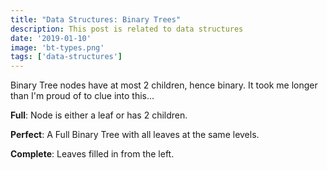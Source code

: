 ```yaml
---
title: "Data Structures: Binary Trees"
description: This post is related to data structures
date: '2019-01-10'
image: 'bt-types.png'
tags: ['data-structures']
---
```


Binary Tree nodes have at most 2 children, hence binary. It took me longer than I'm proud of to clue into this...

**Full**: Node is either a leaf or has 2 children.

**Perfect**: A Full Binary Tree with all leaves at the same levels.

**Complete**: Leaves filled in from the left.
